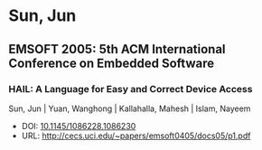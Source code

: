 # Sun, Jun

## EMSOFT 2005: 5th ACM International Conference on Embedded Software

### HAIL: A Language for Easy and Correct Device Access
Sun, Jun | Yuan, Wanghong | Kallahalla, Mahesh | Islam, Nayeem
* DOI: [10.1145/1086228.1086230](https://doi.org/10.1145/1086228.1086230)
* URL: <http://cecs.uci.edu/~papers/emsoft0405/docs05/p1.pdf>


